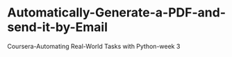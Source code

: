 # Automatically-Generate-a-PDF-and-send-it-by-Email
Coursera-Automating Real-World Tasks with Python-week 3
